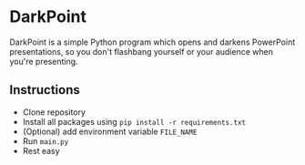 # DarkPoint

DarkPoint is a simple Python program which opens and darkens PowerPoint presentations, so you don't flashbang yourself or your audience when you're presenting.

## Instructions
* Clone repository
* Install all packages using `pip install -r requirements.txt`
* (Optional) add environment variable `FILE_NAME`
* Run `main.py`
* Rest easy